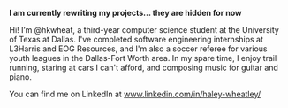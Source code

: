 **I am currently rewriting my projects... they are hidden for now**

Hi! I’m @hkwheat, a third-year computer science student at the University of Texas at Dallas. I've completed software engineering internships at L3Harris and EOG Resources, and I'm also a soccer referee for various youth leagues in the Dallas-Fort Worth area. In my spare time, I enjoy trail running, staring at cars I can't afford, and composing music for guitar and piano.

You can find me on LinkedIn at www.linkedin.com/in/haley-wheatley/

<!---
hkwheat/hkwheat is a ✨ special ✨ repository because its `README.md` (this file) appears on your GitHub profile.
You can click the Preview link to take a look at your changes.
--->
